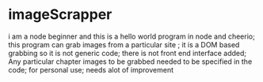 # imageScrapper
i am a node beginner and this is a hello world program in node and cheerio; this program can grab images from a particular site ; it is a DOM based grabbing so it is not generic code; there is not front end interface added; Any particular chapter images to be grabbed needed to be specified in the code; for personal use; needs alot of improvement
